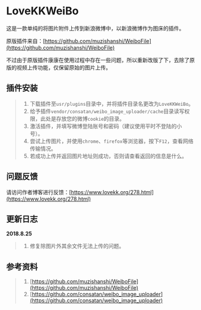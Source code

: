 # LoveKKWeiBo

这是一款单纯的将图片附件上传到新浪微博中，以新浪微博作为图床的插件。

原版插件来自：[https://github.com/muzishanshi/WeiboFile](https://github.com/muzishanshi/WeiboFile)

不过由于原版插件康康在使用过程中存在一些问题，所以重新改版了下，去除了原版的视频上传功能，仅保留原始的图片上传。

## 插件安装

> 1. 下载插件至`usr/plugins`目录中，并将插件目录名更改为`LoveKKWeiBo`。
> 2. 给予插件`vendor/consatan/weibo_image_uploader/cache`目录读写权限，此处是存放您的微博`cookie`的目录。
> 3. 激活插件，并填写微博登陆账号和密码（建议使用平时不登陆的小号）。
> 4. 尝试上传图片，并使用`chrome`、`firefox`等浏览器，按下`F12`，查看网络传输情况。
> 5. 若成功上传并返回图片地址则成功，否则请查看返回的信息是什么。

## 问题反馈

请访问作者博客进行反馈：[https://www.lovekk.org/278.html](https://www.lovekk.org/278.html)

## 更新日志

**2018.8.25**

> 1. 修复除图片外其余文件无法上传的问题。

## 参考资料

> 1. [https://github.com/muzishanshi/WeiboFile](https://github.com/muzishanshi/WeiboFile)
> 2. [https://github.com/consatan/weibo_image_uploader](https://github.com/consatan/weibo_image_uploader)